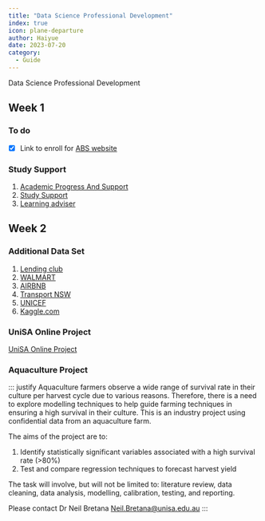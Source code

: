 ```yaml
---
title: "Data Science Professional Development"
index: true
icon: plane-departure
author: Haiyue
date: 2023-07-20
category:
  - Guide
---
```

Data Science Professional Development

## Week 1
### To do
- [x] Link to enroll for [ABS website](https://www.abs.gov.au/)

### Study Support
01. [Academic Progress And Support](https://i.unisa.edu.au/students/student-support-services/international-student-services/your-academic-progress-and-support/)
02. [Study Support](https://i.unisa.edu.au/students/student-support-services/study-support/)
03. [Learning adviser](https://i.unisa.edu.au/students/student-support-services/study-support/see-a-learning-adviser/)

## Week 2

### Additional Data Set
01. [Lending club](https://www.lendingclub.com/info/download-data.action)
02. [WALMART](https://www.kaggle.com/c/walmart-recruiting-store-sales-forecasting/data)
03. [AIRBNB](http://insideairbnb.com/get-the-data.html)
04. [Transport NSW](https://opendata.transport.nsw.gov.au/search/type/dataset?sort_by=changed&page=0%2C0&q=search/type/dataset)
05. [UNICEF](https://data.unicef.org/)
06. [Kaggle.com](https://www.kaggle.com/datasets)


### UniSA Online Project
[UniSA Online Project](https://lo.unisa.edu.au/mod/resource/view.php?id=3381451)


### Aquaculture Project
::: justify
Aquaculture farmers observe a wide range of survival rate in their culture per harvest cycle due to various reasons. Therefore, there is a need to explore modelling techniques to help guide farming techniques in ensuring a high survival in their culture. This is an industry project using confidential data from an aquaculture farm.

The aims of the project are to:

1. Identify statistically significant variables associated with a high survival rate (>80%)
2. Test and compare regression techniques to forecast harvest yield

The task will involve, but will not be limited to: literature review, data cleaning, data analysis, modelling, calibration, testing, and reporting.

Please contact Dr Neil Bretana
Neil.Bretana@unisa.edu.au
:::